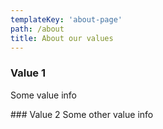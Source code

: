 ```yaml
---
templateKey: 'about-page'
path: /about
title: About our values
---
```

### Value 1
Some value info

### Value 2
Some other value info



